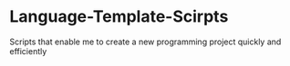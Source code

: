 # Language-Template-Scirpts
Scripts that enable me to create a new programming project quickly and efficiently
